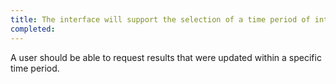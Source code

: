 ```yaml
---
title: The interface will support the selection of a time period of interest
completed:
---
```


A user should be able to request results that were updated within a specific time period.
